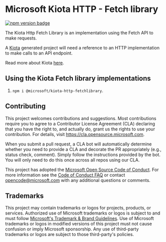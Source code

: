 # Microsoft Kiota HTTP - Fetch  library

[![npm version badge](https://img.shields.io/npm/v/@microsoft/kiota-http-fetchlibrary?color=blue)](https://www.npmjs.com/package/@microsoft/kiota-http-fetchlibrary)

The Kiota Http Fetch Library is an implementation using the Fetch API to make requests.

A [Kiota](https://github.com/microsoft/kiota) generated project will need a reference to an HTTP implementation to make calls to an API endpoint.

Read more about Kiota [here](https://github.com/microsoft/kiota/blob/main/README.md).

## Using the Kiota Fetch library implementations

1. `npm i @microsoft/kiota-http-fetchlibrary`.

## Contributing

This project welcomes contributions and suggestions.  Most contributions require you to agree to a
Contributor License Agreement (CLA) declaring that you have the right to, and actually do, grant us
the rights to use your contribution. For details, visit <https://cla.opensource.microsoft.com>.

When you submit a pull request, a CLA bot will automatically determine whether you need to provide
a CLA and decorate the PR appropriately (e.g., status check, comment). Simply follow the instructions
provided by the bot. You will only need to do this once across all repos using our CLA.

This project has adopted the [Microsoft Open Source Code of Conduct](https://opensource.microsoft.com/codeofconduct/).
For more information see the [Code of Conduct FAQ](https://opensource.microsoft.com/codeofconduct/faq/) or
contact [opencode@microsoft.com](mailto:opencode@microsoft.com) with any additional questions or comments.

## Trademarks

This project may contain trademarks or logos for projects, products, or services. Authorized use of Microsoft
trademarks or logos is subject to and must follow
[Microsoft's Trademark & Brand Guidelines](https://www.microsoft.com/en-us/legal/intellectualproperty/trademarks/usage/general).
Use of Microsoft trademarks or logos in modified versions of this project must not cause confusion or imply Microsoft sponsorship.
Any use of third-party trademarks or logos are subject to those third-party's policies.
